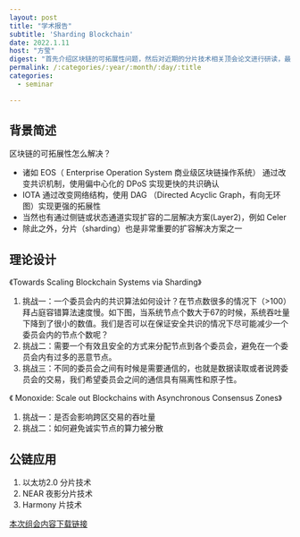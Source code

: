 ```yaml
---
layout: post
title: "学术报告"
subtitle: 'Sharding Blockchain'
date: 2022.1.11
host: "方莹"
digest: "首先介绍区块链的可拓展性问题，然后对近期的分片技术相关顶会论文进行研读，最后对现有公链使用的分片技术进行比较与探讨。"
permalink: /:categories/:year/:month/:day/:title
categories:
  - seminar

---
```


## 背景简述

区块链的可拓展性怎么解决？
+ 诸如 EOS（ Enterprise Operation System 商业级区块链操作系统） 通过改变共识机制，使用偏中心化的 DPoS 实现更快的共识确认
+ IOTA 通过改变网络结构，使用 DAG （Directed Acyclic Graph，有向无环图）实现更强的拓展性
+ 当然也有通过侧链或状态通道实现扩容的二层解决方案(Layer2)，例如 Celer
+ 除此之外，分片（sharding）也是非常重要的扩容解决方案之一



## 理论设计

《Towards Scaling Blockchain Systems via Sharding》
1. 挑战一：一个委员会内的共识算法如何设计？在节点数很多的情况下（>100）拜占庭容错算法速度慢。如下图，当系统节点个数大于67的时候，系统吞吐量下降到了很小的数值。我们是否可以在保证安全共识的情况下尽可能减少一个委员会内的节点个数呢？
2. 挑战二：需要一个有效且安全的方式来分配节点到各个委员会，避免在一个委员会内有过多的恶意节点。
3. 挑战三：不同的委员会之间有时候是需要通信的，也就是数据读取或者说跨委员会的交易，我们希望委员会之间的通信具有隔离性和原子性。

《 Monoxide: Scale out Blockchains with Asynchronous Consensus Zones》
1. 挑战一：是否会影响跨区交易的吞吐量
2. 挑战二：如何避免诚实节点的算力被分散


## 公链应用
1. 以太坊2.0 分片技术
2. NEAR 夜影分片技术
3. Harmony 片技术



[本次组会内容下载链接](https://github.com/xxycfhb/pku_exploit_files/blob/main/seminar/20220111_Sharding%20Blockchain.pptx)